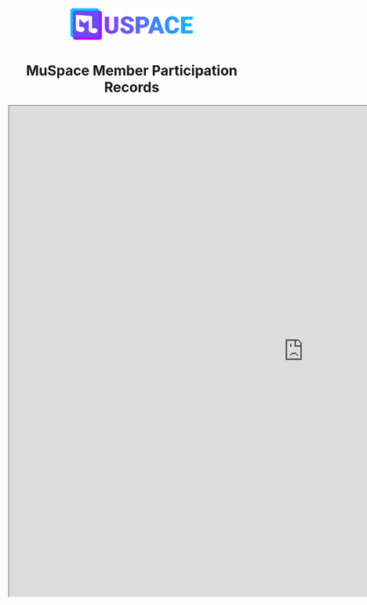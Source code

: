 <h1 align="center">
    <a href="./"><img id="header-logo" src="./logo.svg" width="250" alt="MuSpace logo"/></a>
</h1>
<h1 align="center">MuSpace Member Participation Records</h1>

<iframe width="1200px" height="1000px" src="https://docs.google.com/spreadsheets/d/e/2PACX-1vQKQgYcLBCHaf2yaINqsR2FzN7gdIXeouSHoJgC73aOWJkfTqLDJRDLVKtr5x8He2Alu81mz_ZF5GSV/pubhtml?widget=true&amp;headers=false"></iframe>

